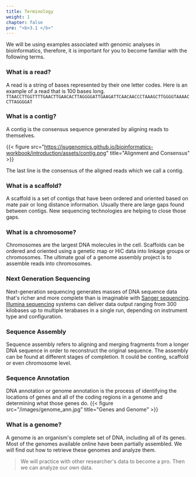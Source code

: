 ```yaml
---
title: Terminology
weight: 1
chapter: false
pre: "<b>3.1 </b>"
---
```


We will be using examples associated with genomic analyses in bioinformatics, therefore, it is important for you to become familiar with the following terms. 
### What is a read?
A read is a string of bases represented by their one letter codes. Here is an example of a read that is 100 bases long. `TTAACCTTGGTTTTGAACTTGAACACTTAGGGGATTGAAGATTCAACAACCCTAAAGCTTGGGGTAAAACCTTAGGGGAT`

### What is a contig?
A contig is the consensus sequence generated by aligning reads to themselves.

{{< figure src="https://isugenomics.github.io/bioinformatics-workbook/introduction/assets/contig.png" title="Alignment and Consensus" >}}
	
The last line is the consensus of the aligned reads which we call a contig.

### What is a scaffold?
A scaffold is a set of contigs that have been ordered and oriented based on mate pair or long distance information. Usually there are large gaps found between contigs. New sequencing technologies are helping to close those gaps. 

### What is a chromosome?

Chromosomes are the largest DNA molecules in the cell. Scaffolds can be ordered and oriented using a genetic map or HiC data into linkage groups or chromosomes. The ultimate goal of a genome assembly project is to assemble reads into chromosomes.

### Next Generation Sequencing
Next-generation sequencing generates masses of DNA sequence data that's richer and more complete than is imaginable with [Sanger sequencing](https://en.wikipedia.org/wiki/Sanger_sequencing). [Illumina sequencing](https://www.illumina.com/systems/sequencing-platforms.html) systems can deliver data output ranging from 300 kilobases up to multiple terabases in a single run, depending on instrument type and configuration.

### Sequence Assembly
Sequence assembly refers to aligning and merging fragments from a longer DNA sequence in order to reconstruct the original sequence. The assembly can be found at different stages of completion. It could be conting, scaffold or even chromosome level.

### Sequence Annotation
DNA annotation or genome annotation is the process of identifying the locations of genes and all of the coding regions in a genome and determining what those genes do.
{{< figure src="/images/genome_ann.jpg" title="Genes and Genome" >}}

### What is a genome?
A genome is an organism's complete set of DNA, including all of its genes. Most of the genomes available online have been partially assembled. We will find out how to retrieve these genomes and analyze them. 

> We will practice with other researcher's data to become a pro. Then we can analyze our own data. 

